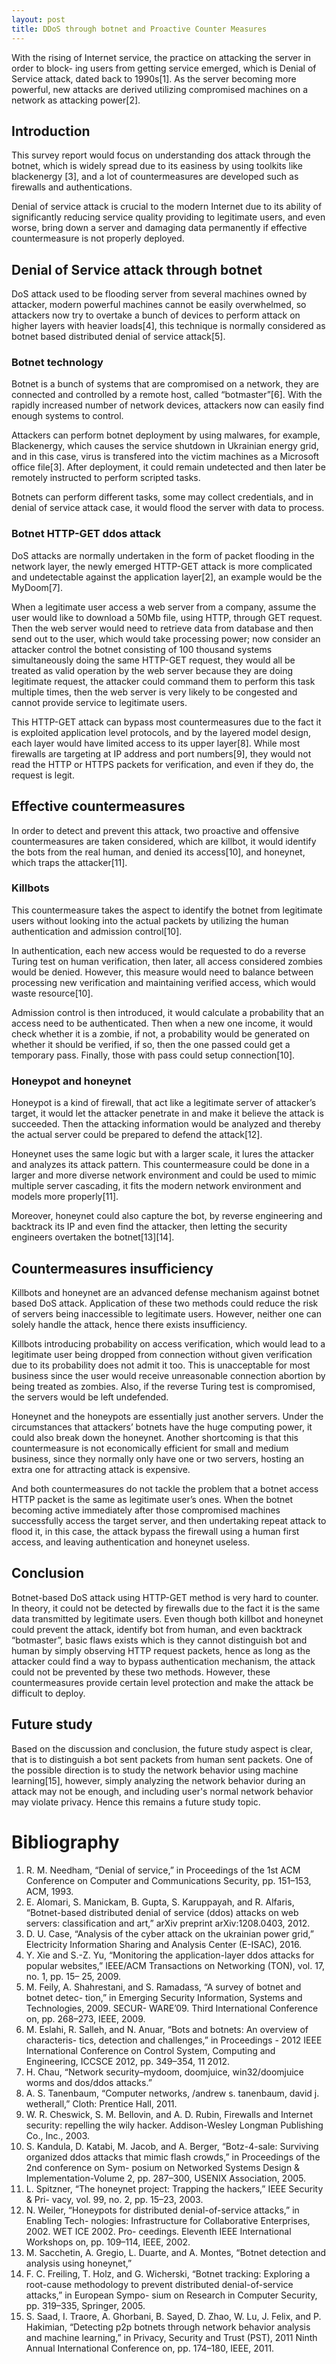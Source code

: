 ```yaml
---
layout: post
title: DDoS through botnet and Proactive Counter Measures
---
```


With the rising of Internet service, the practice on attacking the server in order to block- ing users from getting service emerged, which is Denial of Service attack, dated back to 1990s[1]. As the server becoming more powerful, new attacks are derived utilizing compromised machines on a network as attacking power[2].

## Introduction

This survey report would focus on understanding dos attack through the botnet, which is widely spread due to its easiness by using toolkits like blackenergy [3], and a lot of countermeasures are developed such as firewalls and authentications.

Denial of service attack is crucial to the modern Internet due to its ability of significantly reducing service quality providing to legitimate users, and even worse, bring down a server and damaging data permanently if effective countermeasure is not properly deployed.

## Denial of Service attack through botnet

DoS attack used to be flooding server from several machines owned by attacker, modern powerful machines cannot be easily overwhelmed, so attackers now try to overtake a bunch of devices to perform attack on higher layers with heavier loads[4], this technique is normally considered as botnet based distributed denial of service attack[5].

### Botnet technology
Botnet is a bunch of systems that are compromised on a network, they are connected and controlled by a remote host, called “botmaster”[6]. With the rapidly increased number of network devices, attackers now can easily find enough systems to control.

Attackers can perform botnet deployment by using malwares, for example, Blackenergy, which causes the service shutdown in Ukrainian energy grid, and in this case, virus is transfered into the victim machines as a Microsoft office file[3]. After deployment, it could remain undetected and then later be remotely instructed to perform scripted tasks. 

Botnets can perform different tasks, some may collect credentials, and in denial of service attack case, it would flood the server with data to process.

### Botnet HTTP-GET ddos attack

DoS attacks are normally undertaken in the form of packet flooding in the network layer, the newly emerged HTTP-GET attack is more complicated and undetectable against the application layer[2], an example would be the MyDoom[7].

When a legitimate user access a web server from a company, assume the user would like to download a 50Mb file, using HTTP, through GET request. Then the web server would need to retrieve data from database and then send out to the user, which would take processing power; now consider an attacker control the botnet consisting of 100 thousand systems simultaneously doing the same HTTP-GET request, they would all be treated as valid operation by the web server because they are doing legitimate request, the attacker could command them to perform this task multiple times, then the web server is very likely to be congested and cannot provide service to legitimate users.

This HTTP-GET attack can bypass most countermeasures due to the fact it is exploited application level protocols, and by the layered model design, each layer would have limited access to its upper layer[8]. While most firewalls are targeting at IP address and port numbers[9], they would not read the HTTP or HTTPS packets for verification, and even if they do, the request is legit.

## Effective countermeasures

In order to detect and prevent this attack, two proactive and offensive countermeasures are taken considered, which are killbot, it would identify the bots from the real human, and denied its access[10], and honeynet, which traps the attacker[11].

### Killbots

This countermeasure takes the aspect to identify the botnet from legitimate users without looking into the actual packets by utilizing the human authentication and admission control[10].

In authentication, each new access would be requested to do a reverse Turing test on
human verification, then later, all access considered zombies would be denied. However, this measure would need to balance between processing new verification and maintaining verified access, which would waste resource[10].

Admission control is then introduced, it would calculate a probability that an access need to be authenticated. Then when a new one income, it would check whether it is a zombie, if not, a probability would be generated on whether it should be verified, if so, then the one passed could get a temporary pass. Finally, those with pass could setup connection[10].

### Honeypot and honeynet

Honeypot is a kind of firewall, that act like a legitimate server of attacker’s target, it would let the attacker penetrate in and make it believe the attack is succeeded. Then the attacking information would be analyzed and thereby the actual server could be prepared to defend the attack[12].

Honeynet uses the same logic but with a larger scale, it lures the attacker and analyzes its attack pattern. This countermeasure could be done in a larger and more diverse network environment and could be used to mimic multiple server cascading, it fits the modern network environment and models more properly[11].

Moreover, honeynet could also capture the bot, by reverse engineering and backtrack its IP and even find the attacker, then letting the security engineers overtaken the botnet[13][14].

## Countermeasures insufficiency

Killbots and honeynet are an advanced defense mechanism against botnet based DoS attack. Application of these two methods could reduce the risk of servers being inaccessible to legitimate users. However, neither one can solely handle the attack, hence there exists insufficiency.

Killbots introducing probability on access verification, which would lead to a legitimate user being dropped from connection without given verification due to its probability does not admit it too. This is unacceptable for most business since the user would receive unreasonable connection abortion by being treated as zombies. Also, if the reverse Turing test is compromised, the servers would be left undefended.

Honeynet and the honeypots are essentially just another servers. Under the circumstances that attackers’ botnets have the huge computing power, it could also break down the honeynet. Another shortcoming is that this countermeasure is not economically efficient for small and medium business, since they normally only have one or two servers, hosting an extra one for attracting attack is expensive.

And both countermeasures do not tackle the problem that a botnet access HTTP packet is the same as legitimate user’s ones. When the botnet becoming active immediately after those compromised machines successfully access the target server, and then undertaking repeat attack to flood it, in this case, the attack bypass the firewall using a human first access, and leaving authentication and honeynet useless.

## Conclusion

Botnet-based DoS attack using HTTP-GET method is very hard to counter. In theory, it could not be detected by firewalls due to the fact it is the same data transmitted by legitimate users. Even though both killbot and honeynet could prevent the attack, identify bot from human, and even backtrack “botmaster”, basic flaws exists which is they cannot distinguish bot and human by simply observing HTTP request packets, hence as long as the attacker could find a way to bypass authentication mechanism, the attack could not be prevented by these two methods. However, these countermeasures provide certain level protection and make the attack be difficult to deploy.

## Future study

Based on the discussion and conclusion, the future study aspect is clear, that is to distinguish a bot sent packets from human sent packets. One of the possible direction is to study the network behavior using machine learning[15], however, simply analyzing the network behavior during an attack may not be enough, and including user's normal network behavior may violate privacy. Hence this remains a future study topic.

# Bibliography

1. R. M. Needham, “Denial of service,” in Proceedings of the 1st ACM Conference on Computer and Communications Security, pp. 151–153, ACM, 1993.
2. E. Alomari, S. Manickam, B. Gupta, S. Karuppayah, and R. Alfaris, “Botnet-based distributed denial of service (ddos) attacks on web servers: classification and art,” arXiv preprint arXiv:1208.0403, 2012.
3. D. U. Case, “Analysis of the cyber attack on the ukrainian power grid,” Electricity Information Sharing and Analysis Center (E-ISAC), 2016.
4. Y. Xie and S.-Z. Yu, “Monitoring the application-layer ddos attacks for popular websites,” IEEE/ACM Transactions on Networking (TON), vol. 17, no. 1, pp. 15– 25, 2009.
5. M. Feily, A. Shahrestani, and S. Ramadass, “A survey of botnet and botnet detec- tion,” in Emerging Security Information, Systems and Technologies, 2009. SECUR- WARE’09. Third International Conference on, pp. 268–273, IEEE, 2009.
6. M. Eslahi, R. Salleh, and N. Anuar, “Bots and botnets: An overview of characteris- tics, detection and challenges,” in Proceedings - 2012 IEEE International Conference on Control System, Computing and Engineering, ICCSCE 2012, pp. 349–354, 11 2012.
7. H. Chau, “Network security–mydoom, doomjuice, win32/doomjuice worms and dos/ddos attacks.”
8. A. S. Tanenbaum, “Computer networks, /andrew s. tanenbaum, david j. wetherall,” Cloth: Prentice Hall, 2011.
9. W. R. Cheswick, S. M. Bellovin, and A. D. Rubin, Firewalls and Internet security:
repelling the wily hacker. Addison-Wesley Longman Publishing Co., Inc., 2003.
10. S. Kandula, D. Katabi, M. Jacob, and A. Berger, “Botz-4-sale: Surviving organized ddos attacks that mimic flash crowds,” in Proceedings of the 2nd conference on Sym- posium on Networked Systems Design & Implementation-Volume 2, pp. 287–300, USENIX Association, 2005.
11. L. Spitzner, “The honeynet project: Trapping the hackers,” IEEE Security & Pri- vacy, vol. 99, no. 2, pp. 15–23, 2003.
12. N. Weiler, “Honeypots for distributed denial-of-service attacks,” in Enabling Tech- nologies: Infrastructure for Collaborative Enterprises, 2002. WET ICE 2002. Pro- ceedings. Eleventh IEEE International Workshops on, pp. 109–114, IEEE, 2002.
13. M. Sacchetin, A. Gregio, L. Duarte, and A. Montes, “Botnet detection and analysis using honeynet,”
14. F. C. Freiling, T. Holz, and G. Wicherski, “Botnet tracking: Exploring a root-cause methodology to prevent distributed denial-of-service attacks,” in European Sympo- sium on Research in Computer Security, pp. 319–335, Springer, 2005.
15. S. Saad, I. Traore, A. Ghorbani, B. Sayed, D. Zhao, W. Lu, J. Felix, and P. Hakimian, “Detecting p2p botnets through network behavior analysis and machine learning,” in Privacy, Security and Trust (PST), 2011 Ninth Annual International Conference on, pp. 174–180, IEEE, 2011.